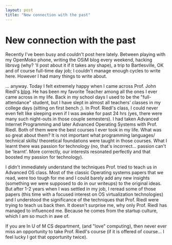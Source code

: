 ```yaml
---
layout: post
title: "New connection with the past"
---
```

New connection with the past
===
Recently I've been busy and couldn't post here lately. Between playing with my OpenMoko phone, writing the OSiM blog every weekend, hacking librsvg (why? 'll post about it if it takes any shape), a trip to Bartlesville, OK and of course full-time day job; I couldn't manage enough cycles to write here. However I had many things to write about.  
  
... anyway. Today I felt extremely happy when I came across Prof. John Riedl's [blog][0]. He has been my favorite Teacher among all the ones I ever came across in my life. Back in my school days I used to be the "full-attendance" student, but I have slept in almost all teachers' classes in my college days (sitting on first bench ;). In Prof. Riedl's class, I could never even felt like sleeping even if I was awake for past 24 hrs (yes, there were many such night-outs in those couple semesters). I had taken Advanced Internet Programming and later Advanced Operating Systems with Prof. Riedl. Both of them were the best courses I ever took in my life. What was so great about them? It is not important what programming languages/ technical skills/ theoretical foundations were taught in those courses. What I learnt there was passion for technology (no, that's incorrect... passion can't be 'learnt'. More correctly, our interests resonated perfectly and that boosted my passion for technology).  
  
I didn't immediately understand the techniques Prof. tried to teach us in Advanced OS class. Most of the classic Operating systems papers that we read, were too tough for me and I could barely add any new insights (something we were supposed to do in our writeups) to the original ideas. But after 1-2 years when I was settled in my job, I reread some of those papers (this time with a focused interest on OS virtualization technologies) and I understood the significance of the techniques that Prof. Riedl were trying to teach us back then. It doesn't surprise me, why only Prof. Riedl has managed to influenced me. Because he comes from the startup culture, which I am so much in awe of.  
  
If you are In U of M CS department, (and "love" computing), then never ever miss an opportunity to take Prof. Riedl's course (if it is offered of course... I feel lucky I got that opportunity twice).

[0]: http://www.grouplens.org/blog/21
